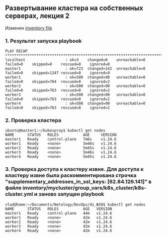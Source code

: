 ## Развертывание кластера на собственных серверах, лекция 2
Изменен [inventory file](./hosts.yml)

### 1. Результат запуска playbook

```commandline
PLAY RECAP *****************************************************************************************************************************************************************************************************************************
localhost                  : ok=3    changed=0    unreachable=0    failed=0    skipped=0    rescued=0    ignored=0   
master1                    : ok=723  changed=142  unreachable=0    failed=0    skipped=1247 rescued=0    ignored=9   
worker1                    : ok=500  changed=90   unreachable=0    failed=0    skipped=764  rescued=0    ignored=2   
worker2                    : ok=500  changed=90   unreachable=0    failed=0    skipped=763  rescued=0    ignored=2   
worker3                    : ok=500  changed=90   unreachable=0    failed=0    skipped=763  rescued=0    ignored=2   
worker4                    : ok=500  changed=90   unreachable=0    failed=0    skipped=763  rescued=0    ignored=2   
```
### 2. Проверка кластера
```commandline
ubuntu@master1:~/kubespray$ kubectl get nodes
NAME      STATUS   ROLES           AGE     VERSION
master1   Ready    control-plane   7m6s    v1.24.6
worker1   Ready    <none>          5m46s   v1.24.6
worker2   Ready    <none>          5m45s   v1.24.6
worker3   Ready    <none>          5m46s   v1.24.6
worker4   Ready    <none>          5m45s   v1.24.6
```
### 3. Проверка доступа к кластеру извне. Для доступа к кластеру извне была раcкомментирована строчка "supplementary_addresses_in_ssl_keys: [62.84.126.141]" в файле inventory/mycluster/group_vars/k8s_cluster/k8s-cluster.yml и заново запущен playbook

```commandline
vlad@home:~/Documents/Netology/DevOps/dz_№58$ kubectl get nodes
NAME      STATUS   ROLES           AGE   VERSION
master1   Ready    control-plane   44m   v1.24.6
worker1   Ready    <none>          42m   v1.24.6
worker2   Ready    <none>          42m   v1.24.6
worker3   Ready    <none>          42m   v1.24.6
worker4   Ready    <none>          42m   v1.24.6

```
